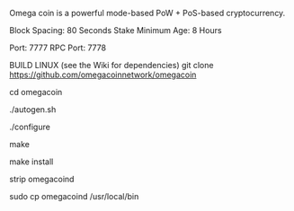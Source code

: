 Omega coin is a powerful mode-based PoW + PoS-based cryptocurrency.

Block Spacing: 80 Seconds Stake Minimum Age: 8 Hours

Port: 7777 RPC Port: 7778

BUILD LINUX (see the Wiki for dependencies)
git clone https://github.com/omegacoinnetwork/omegacoin

cd omegacoin

./autogen.sh

./configure

make

make install

strip omegacoind

sudo cp omegacoind /usr/local/bin
